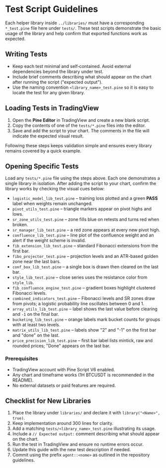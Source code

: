 # Test Script Guidelines

Each helper library inside `../libraries/` must have a corresponding `*_test.pine` file here under `tests/`.
These test scripts demonstrate the basic usage of the library and help confirm that exported functions work as expected.

## Writing Tests

- Keep each test minimal and self‑contained. Avoid external dependencies beyond the library under test.
- Include brief comments describing what should appear on the chart after running the script ("expected output").
- Use the naming convention `<library_name>_test.pine` so it is easy to locate the test for any given library.

## Loading Tests in TradingView

1. Open the **Pine Editor** in TradingView and create a new blank script.
2. Copy the contents of one of the `tests/*.pine` files into the editor.
3. Save and add the script to your chart. The comments in the file will indicate the expected visual result.

Following these steps keeps validation simple and ensures every library remains covered by a quick example.

## Opening Specific Tests

Load any `tests/*.pine` file using the steps above. Each one demonstrates a single library in isolation. After adding the script to your chart, confirm the library works by checking the visual cues below:

- `logistic_model_lib_test.pine` – training loss plotted and a green **PASS** label when weights remain unchanged.
- `pivot_utils_test.pine` – triangle markers appear on pivot highs and lows.
- `sr_zone_utils_test.pine` – zone fills blue on retests and turns red when broken.
- `sr_manager_lib_test.pine` – a red zone appears at every new pivot high.
- `confluence_lib_test.pine` – line plot of the confluence weight and an alert if the weight scheme is invalid.
- `fib_extension_lib_test.pine` – standard Fibonacci extensions from the first bar.
- `fibo_projector_test.pine` – projection levels and an ATR-based golden zone near the last bars.
- `conf_box_lib_test.pine` – a single box is drawn then cleared on the last bar.
- `style_lib_test.pine` – close series uses the resistance color from `style_lib`.
- `fib_confluence_engine_test.pine` – gradient boxes highlight clustered Fibonacci levels.
- `combined_indicators_test.pine` – Fibonacci levels and SR zones draw from pivots; a logistic probability line oscillates between 0 and 1.
- `array_utils_lib_test.pine` – label shows the last value before clearing and `-1` on the final bar.
- `bucketing_lib_test.pine` – orange labels mark bucket counts for groups with at least two levels.
- `matrix_utils_lib_test.pine` – labels show "2" and "-1" on the first bar and "done" on the last.
- `price_precision_lib_test.pine` – first bar label lists mintick, raw and rounded prices; "Done" appears on the last bar.

### Prerequisites

- TradingView account with Pine Script V6 enabled.
- Any chart and timeframe works (1H BTCUSDT is recommended in the README).
- No external datasets or paid features are required.

## Checklist for New Libraries

1. Place the library under `libraries/` and declare it with `library("<Name>", true)`.
2. Keep implementation around 300 lines for clarity.
3. Add a matching `tests/<library_name>_test.pine` illustrating its usage.
4. Include a `// Expected output:` comment describing what should appear on the chart.
5. Run the test in TradingView and ensure no runtime errors occur.
6. Update this guide with the new test description if needed.
7. Commit using the prefix `agent::<nome>` as outlined in the repository guidelines.

